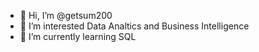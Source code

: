 - 👋 Hi, I’m @getsum200
- 👀 I’m interested Data Analtics and Business Intelligence
- 🌱 I’m currently learning SQL
